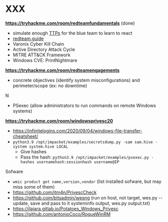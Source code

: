 # XXX

**https://tryhackme.com/room/redteamfundamentals** (done)

* simulate enough [TTPs](https://csrc.nist.gov/glossary/term/Tactics_Techniques_and_Procedures) for the blue team to learn to react
* [redteam.guide](https://redteam.guide/)
* Varonis Cyber Kill Chain 
* Active Directory Attack Cycle 
* MITRE ATT&CK Framework
* Windows CVE: PrintNightmare

**https://tryhackme.com/room/redteamengagements**

* concrete objectives (identify system misconfigurations) and perimeter/scope (ex: no downtime)

N

* PSexec (allow administrators to run commands on remote Windows systems) 

**https://tryhackme.com/room/windowsprivesc20**

* https://infinitelogins.com/2020/09/04/windows-file-transfer-cheatsheet/
* `python3.9 /opt/impacket/examples/secretsdump.py -sam sam.hive -system system.hive LOCAL`
  * Give hashes
  * Pass the hash: `python3.9 /opt/impacket/examples/psexec.py -hashes usernamehash:sessionhash username@IP`

Sofware

* `wmic product get name,version,vendor` (list installed sofware, but may miss some of them)
* https://github.com/itm4n/PrivescCheck
* https://github.com/bitsadmin/wesng (run on host, not target, wes.py --update, save and pass to it systeminfo output, wes.py output.txt)
* https://jlajara.gitlab.io/Potatoes_Windows_Privesc
* https://github.com/antonioCoco/RogueWinRM